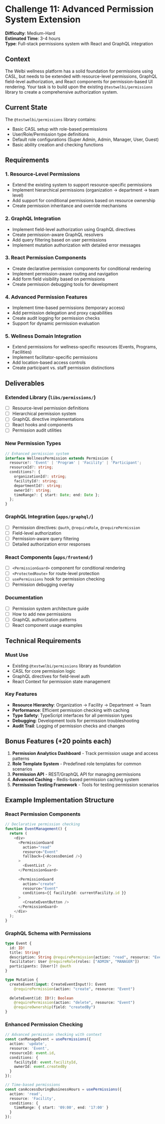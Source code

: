 # Challenge 11: Advanced Permission System Extension

**Difficulty**: Medium-Hard  
**Estimated Time**: 3-4 hours  
**Type**: Full-stack permissions system with React and GraphQL integration

## Context

The Welbi wellness platform has a solid foundation for permissions using CASL, but needs to be extended with resource-level permissions, GraphQL field-level authorization, and React components for permission-based UI rendering. Your task is to build upon the existing `@testwelbi/permissions` library to create a comprehensive authorization system.

## Current State

The `@testwelbi/permissions` library contains:
- Basic CASL setup with role-based permissions
- User/Role/Permission type definitions
- Default role configurations (Super Admin, Admin, Manager, User, Guest)
- Basic ability creation and checking functions

## Requirements

### 1. Resource-Level Permissions
- Extend the existing system to support resource-specific permissions
- Implement hierarchical permissions (organization → department → team level)
- Add support for conditional permissions based on resource ownership
- Create permission inheritance and override mechanisms

### 2. GraphQL Integration
- Implement field-level authorization using GraphQL directives
- Create permission-aware GraphQL resolvers
- Add query filtering based on user permissions
- Implement mutation authorization with detailed error messages

### 3. React Permission Components
- Create declarative permission components for conditional rendering
- Implement permission-aware routing and navigation
- Add form field visibility based on permissions
- Create permission debugging tools for development

### 4. Advanced Permission Features
- Implement time-based permissions (temporary access)
- Add permission delegation and proxy capabilities
- Create audit logging for permission checks
- Support for dynamic permission evaluation

### 5. Wellness Domain Integration
- Extend permissions for wellness-specific resources (Events, Programs, Facilities)
- Implement facilitator-specific permissions
- Add location-based access controls
- Create participant vs. staff permission distinctions

## Deliverables

### Extended Library (`libs/permissions/`)
- [ ] Resource-level permission definitions
- [ ] Hierarchical permission system
- [ ] GraphQL directive implementations
- [ ] React hooks and components
- [ ] Permission audit utilities

### New Permission Types
```typescript
// Enhanced permission system
interface WellnessPermission extends Permission {
  resource?: 'Event' | 'Program' | 'Facility' | 'Participant';
  resourceId?: string;
  conditions?: {
    organizationId?: string;
    facilityId?: string;
    departmentId?: string;
    ownerId?: string;
    timeRange?: { start: Date; end: Date };
  };
}
```

### GraphQL Integration (`apps/graphql/`)
- [ ] Permission directives: `@auth`, `@requireRole`, `@requirePermission`
- [ ] Field-level authorization
- [ ] Permission-aware query filtering
- [ ] Detailed authorization error responses

### React Components (`apps/frontend/`)
- [ ] `<PermissionGuard>` component for conditional rendering
- [ ] `<ProtectedRoute>` for route-level protection
- [ ] `usePermissions` hook for permission checking
- [ ] Permission debugging overlay

### Documentation
- [ ] Permission system architecture guide
- [ ] How to add new permissions
- [ ] GraphQL authorization patterns
- [ ] React component usage examples

## Technical Requirements

### Must Use
- Existing `@testwelbi/permissions` library as foundation
- CASL for core permission logic
- GraphQL directives for field-level auth
- React Context for permission state management

### Key Features
- **Resource Hierarchy**: Organization → Facility → Department → Team
- **Performance**: Efficient permission checking with caching
- **Type Safety**: TypeScript interfaces for all permission types
- **Debugging**: Development tools for permission troubleshooting
- **Audit Trail**: Logging of permission checks and changes

## Bonus Features (+20 points each)

1. **Permission Analytics Dashboard** - Track permission usage and access patterns
2. **Role Template System** - Predefined role templates for common scenarios
3. **Permission API** - REST/GraphQL API for managing permissions
4. **Advanced Caching** - Redis-based permission caching system
5. **Permission Testing Framework** - Tools for testing permission scenarios

## Example Implementation Structure

### React Permission Components
```typescript
// Declarative permission checking
function EventManagement() {
  return (
    <div>
      <PermissionGuard 
        action="read" 
        resource="Event" 
        fallback={<AccessDenied />}
      >
        <EventList />
      </PermissionGuard>
      
      <PermissionGuard 
        action="create" 
        resource="Event"
        conditions={{ facilityId: currentFacility.id }}
      >
        <CreateEventButton />
      </PermissionGuard>
    </div>
  );
}
```

### GraphQL Schema with Permissions
```graphql
type Event {
  id: ID!
  title: String!
  description: String @requirePermission(action: "read", resource: "Event")
  facilitator: User @requireRole(roles: ["ADMIN", "MANAGER"])
  participants: [User!]! @auth
}

type Mutation {
  createEvent(input: CreateEventInput!): Event 
    @requirePermission(action: "create", resource: "Event")
  
  deleteEvent(id: ID!): Boolean 
    @requirePermission(action: "delete", resource: "Event")
    @requireOwnership(field: "createdBy")
}
```

### Enhanced Permission Checking
```typescript
// Advanced permission checking with context
const canManageEvent = usePermissions({
  action: 'update',
  resource: 'Event',
  resourceId: event.id,
  conditions: {
    facilityId: event.facilityId,
    ownerId: event.createdBy
  }
});

// Time-based permissions
const canAccessDuringBusinessHours = usePermissions({
  action: 'read',
  resource: 'Facility',
  conditions: {
    timeRange: { start: '09:00', end: '17:00' }
  }
});
``` 